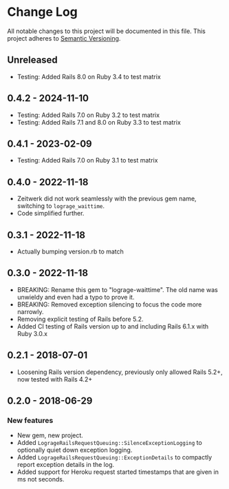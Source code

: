# Change Log

All notable changes to this project will be documented in this file.
This project adheres to [Semantic Versioning](http://semver.org/).

## Unreleased

* Testing: Added Rails 8.0 on Ruby 3.4 to test matrix

## 0.4.2 - 2024-11-10

* Testing: Added Rails 7.0 on Ruby 3.2 to test matrix
* Testing: Added Rails 7.1 and 8.0 on Ruby 3.3 to test matrix

## 0.4.1 - 2023-02-09

* Testing: Added Rails 7.0 on Ruby 3.1 to test matrix

## 0.4.0 - 2022-11-18

* Zeitwerk did not work seamlessly with the previous gem name, switching to `lograge_waittime`.
* Code simplified further.

## 0.3.1 - 2022-11-18

- Actually bumping version.rb to match

## 0.3.0 - 2022-11-18

- BREAKING: Rename this gem to "lograge-waittime". The old name was unwieldy and even had a typo to prove it.
- BREAKING: Removed exception silencing to focus the code more narrowly.
- Removing explicit testing of Rails before 5.2. 
- Added CI testing of Rails version up to and including Rails 6.1.x with Ruby 3.0.x

## 0.2.1 - 2018-07-01

- Loosening Rails version dependency, previously only allowed Rails 5.2+, now tested with Rails 4.2+

## 0.2.0 - 2018-06-29

### New features

- New gem, new project.
- Added `LogrageRailsRequestQueuing::SilenceExceptionLogging` to optionally quiet down exception logging.
- Added `LogrageRailsRequestQueuing::ExceptionDetails` to compactly report exception details in the log.
- Added support for Heroku request started timestamps that are given in ms not seconds.
